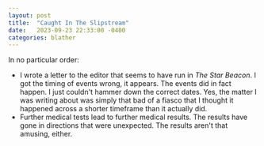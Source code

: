 ```yaml
---
layout: post
title:  "Caught In The Slipstream"
date:   2023-09-23 22:33:00 -0400
categories: blather
---
```

In no particular order:

+ I wrote a letter to the editor that seems to have run in *The Star Beacon*.  I got the timing of events wrong, it appears.  The events did in fact happen.  I just couldn't hammer down the correct dates.  Yes, the matter I was writing about was simply that bad of a fiasco that I thought it happened across a shorter timeframe than it actually did.
+ Further medical tests lead to further medical results.  The results have gone in directions that were unexpected.  The results aren't that amusing, either.